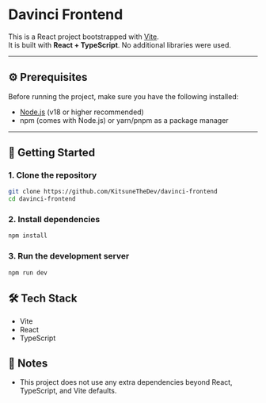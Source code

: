 # Davinci Frontend

This is a React project bootstrapped with [Vite](https://vitejs.dev/).  
It is built with **React + TypeScript**. No additional libraries were used.

---

## ⚙️ Prerequisites

Before running the project, make sure you have the following installed:

- [Node.js](https://nodejs.org/) (v18 or higher recommended)
- npm (comes with Node.js) or yarn/pnpm as a package manager

---

## 🚀 Getting Started

### 1. Clone the repository
```bash
git clone https://github.com/KitsuneTheDev/davinci-frontend
cd davinci-frontend
```
### 2. Install dependencies
```bash
npm install
```
### 3. Run the development server
```bash
npm run dev
```
## 🛠 Tech Stack
* Vite
* React
* TypeScript
  
## 📄 Notes
* This project does not use any extra dependencies beyond React, TypeScript, and Vite defaults.
